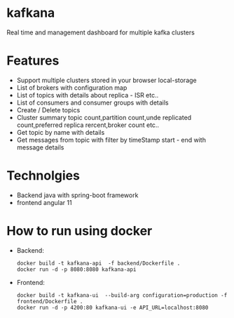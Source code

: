 # kafkana
Real time and management  dashboard  for multiple kafka clusters 


# Features
 - Support multiple clusters stored in your browser local-storage 
 - List of brokers with configuration map
 - List of topics with details about replica - ISR etc..
 - List of consumers and consumer groups with details
 - Create / Delete topics
 - Cluster summary topic count,partition count,unde replicated count,preferred replica rercent,broker count etc..
 - Get topic by name with details
 - Get messages from topic with filter by timeStamp start - end with message details 

# Technolgies
 - Backend java with spring-boot framework
 - frontend angular 11
 
 
 # How to run using docker
  - Backend:
    ```
    docker build -t kafkana-api  -f backend/Dockerfile .
    docker run -d -p 8080:8080 kafkana-api
    ```

 - Frontend:
   ```
   docker build -t kafkana-ui  --build-arg configuration=production -f frontend/Dockerfile .
   docker run -d -p 4200:80 kafkana-ui -e API_URL=localhost:8080
   ```
